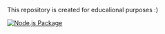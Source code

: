 This repository is created for educalional purposes :)

[![Node.js Package](https://github.com/Ni-2/hexlet-jest/.github/workflows/npm-publish/badge.svg)](https://github.com/Ni-2/hexlet-jest/actions)
